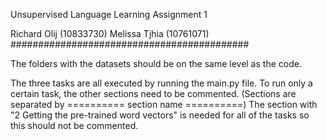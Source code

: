 Unsupervised Language Learning Assignment 1

Richard Olij (10833730)
Melissa Tjhia (10761071)
###########################################

The folders with the datasets should be on the same level as the code.

The three tasks are all executed by running the main.py file.
To run only a certain task, the other sections need to be commented.
(Sections are separated by ========== section name ==========)
The section with "2 Getting the pre-trained word vectors" is needed for all of the tasks so this should not be commented.